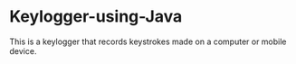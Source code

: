 # Keylogger-using-Java
This is a keylogger that records keystrokes made on a computer or mobile device.
